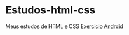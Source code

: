 # Estudos-html-css
 Meus estudos de HTML e CSS
    <a href="https://devmagary.github.io/estudos-html-css/ANDROID/">Exercicio Android</a>
